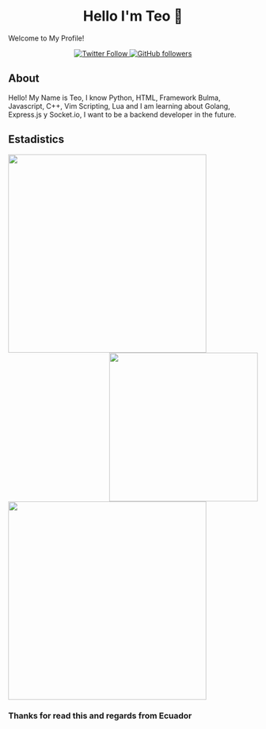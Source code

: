 <h1 align= "center" >Hello I'm Teo 👋</h1>

Welcome to My Profile!

<p align="center" width="100%">
  <a href="https://twitter.com/TDev1611">
  <img src="https://img.shields.io/twitter/follow/TDev1611?style=flat-square&label=Twitter%20Followers" alt="Twitter Follow"/>
  </a>
  <a href="https://github.com/TeoDev1611">
  <img src="https://img.shields.io/github/followers/TeoDev1611?style=flat-square&label=Github%20Followers" alt="GitHub followers"/>
   </a>
</p>

## About

Hello! My Name is Teo, I know Python, HTML, Framework Bulma, Javascript, C++, Vim Scripting, Lua and I am learning about Golang, Express.js y Socket.io, I want to be a backend developer in the future.

## Estadistics

<img align="left" src="https://github-readme-stats.vercel.app/api?username=TeoDev1611&show_icons=true&theme=react" width="400">
<img align='right' src='https://media2.giphy.com/media/du3J3cXyzhj75IOgvA/giphy.gif?cid=ecf05e47ichza9nqhk1cnxnb95bldd44avqfifua6lg1lt4d&rid=giphy.gif' width="300">

<img align="center" src="https://github-readme-stats.vercel.app/api/top-langs/?username=TeoDev1611&layout=compact&theme=react&langs_count=4" width="400"/>


### Thanks for read this and regards from Ecuador 
